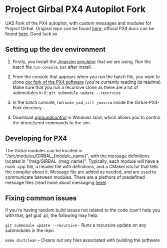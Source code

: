 # Project Girbal PX4 Autopilot Fork

UAS Fork of the PX4 autopilot, with custom messages and modules for Project Girbal. Original repo can be found [here](https://github.com/PX4/PX4-Autopilot); official PX4 docs can be found [here](https://docs.px4.io/master/en/). Good luck xx

## Setting up the dev environment
1. Firstly, you install the [Jmavsim simulator](https://docs.px4.io/master/en/dev_setup/dev_env_windows_cygwin.html) that we are using. Run the batch file `run-console.bat` after install. 

2. From the console that appears when you run the batch file, you want to clone [our fork of the PX4 software](https://github.com/MonashUAS/Girbal-PX4-Fork) (you're currently reading its readme). Make sure that you run a recursive clone as there are a lot of submodules in it: `git submodule update --recursive`

3. In the batch console, run `make px4_sitl jmavsim` inside the Girbal-PX4-Fork directory. 

3. Download [qgroundcontrol](https://docs.qgroundcontrol.com/master/en/releases/daily_builds.html) in Windows land, which allows you to control the drone/send commands to the sim.

## Developing for PX4
The Girbal modules can be located in "/src/modules/GIRBAL_{module_name}", with the message definitions located in "/msg/GIRBAL_{msg_name}". Typically, each module will have a main .cpp file, a header file with definitions, and a CMakeLists.txt that tells the compiler about it. Message file are added as needed, and are used to communicate between modules. There are a plethora of predefined message files (read more about messaging [here](https://docs.px4.io/master/en/middleware/uorb.html)). 

## Fixing common issues
If you're having random build issues not related to the code (can't help you with that, get gud :p), the following may help:

`git submodule update --recursive` - Runs a recursive update on any submodules in the repo

`make distclean` - Cleans out any files associated with building the software
